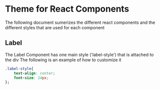 # Theme for React Components

The following document sumerizes the different react components and the different 
styles that are used for each component

## Label
The Label Component has one main style ('label-style') that is attached to the div
The following is an example of how to customize it

```css
.label-style{
    text-align: center;
    font-size: 24px;
};
```